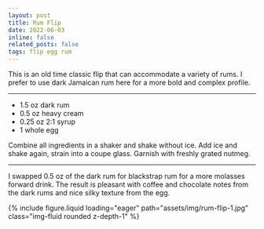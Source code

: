 ```yaml
---
layout: post
title: Rum Flip
date: 2022-06-03 
inline: false
related_posts: false
tags: flip egg rum 
---
```


This is an old time classic flip that can accommodate a variety of rums. I prefer to use dark Jamaican rum here for a more bold and complex profile.

---

* 1.5 oz dark rum
* 0.5 oz heavy cream
* 0.25 oz 2:1 syrup
* 1 whole egg

Combine all ingredients in a shaker and shake without ice. Add ice and shake again, strain into a coupe glass. Garnish with freshly grated nutmeg.

---

I swapped 0.5 oz of the dark rum for blackstrap rum for a more molasses forward drink. The result is pleasant with coffee and chocolate notes from the dark rums and nice silky texture from the egg.

{% include figure.liquid loading="eager" path="assets/img/rum-flip-1.jpg" class="img-fluid rounded z-depth-1" %}